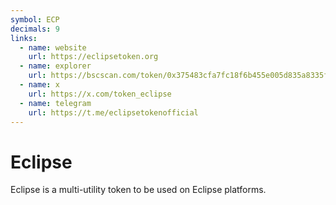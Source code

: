 ```yaml
---
symbol: ECP
decimals: 9
links:
  - name: website
    url: https://eclipsetoken.org
  - name: explorer
    url: https://bscscan.com/token/0x375483cfa7fc18f6b455e005d835a8335fbdbb1f
  - name: x
    url: https://x.com/token_eclipse
  - name: telegram
    url: https://t.me/eclipsetokenofficial
---
```


# Eclipse

Eclipse is a multi-utility token to be used on Eclipse platforms.
